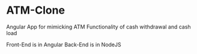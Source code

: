 # ATM-Clone
Angular App for mimicking ATM Functionality of cash withdrawal and cash load

Front-End is in Angular
Back-End is in NodeJS
